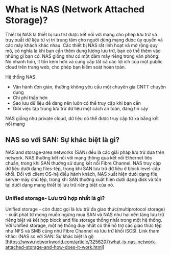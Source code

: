 # What is NAS (Network Attached Storage)?

Thiết bị NAS là thiết bị lưu trữ được kết nối với mạng cho phép lưu trữ và truy xuất dữ liệu từ vị trí trung tâm cho người dùng mạng được ủy quyền và các máy khách khác nhau. Các thiết bị NAS rất linh hoạt và mở rộng quy mô, có nghĩa là khi bạn cần thêm dung lượng lưu trữ, bạn có thể thêm vào những gì bạn có. NAS giống như có một đám mây riêng trong văn phòng. Nó nhanh hơn, ít tốn kém hơn và cung cấp tất cả các lợi ích của một public cloud trên trang web, cho phép bạn kiểm soát hoàn toàn.

Hệ thống NAS
- Vận hành đơn giản, thường không yêu cầu một chuyên gia CNTT chuyên dụng
- Chi phí thấp hơn
- Sao lưu dữ liệu dễ dàng nên luôn có thể truy cập khi bạn cần
- Giỏi việc tập trung lưu trữ dữ liệu một cách an toàn, đáng tin cậy

NAS giống như private cloud, dữ liệu có thể được truy cập từ xa bằng kết nối mạng

## NAS so với SAN: Sự khác biệt là gì?
NAS and storage-area networks (SAN) đều là các giải pháp lưu trữ dựa trên network. NAS thường kết nối với mạng thông qua kết nối Ethernet tiêu chuẩn, trong khi SAN thường sử dụng kết nối Fibre Channel. NAS truy cập dữ liệu dưới dạng files-tệp, trong khi SAN lưu trữ dữ liệu ở block level-cấp khối. Đối với client OS-hệ điều hành khách, NAS xuất hiện dưới dạng file server-máy chủ tệp, trong khi SAN thường xuất hiện dưới dạng disk và tồn tại dưới dạng mạng thiết bị lưu trữ riêng biệt của nó.

### Unified storage- Lưu trữ hợp nhất là gì?
Unified storage - còn được gọi là lưu trữ đa giao thức(multiprotocol storage) - xuất phát từ mong muốn ngừng mua SAN và NAS như hai nền tảng lưu trữ riêng biệt và kết hợp block and file storage thống nhất trong một hệ thống. Với Unified storage, một hệ thống duy nhất có thể hỗ trợ các giao thức tệp như NFS và SMB cũng như Fibre Channel và lưu trữ khối iSCSI.
Link tham khảo: (NAS so với SAN: Sự khác biệt là gì)[https://www.networkworld.com/article/3256207/what-is-nas-network-attached-storage-and-how-does-it-work.html]